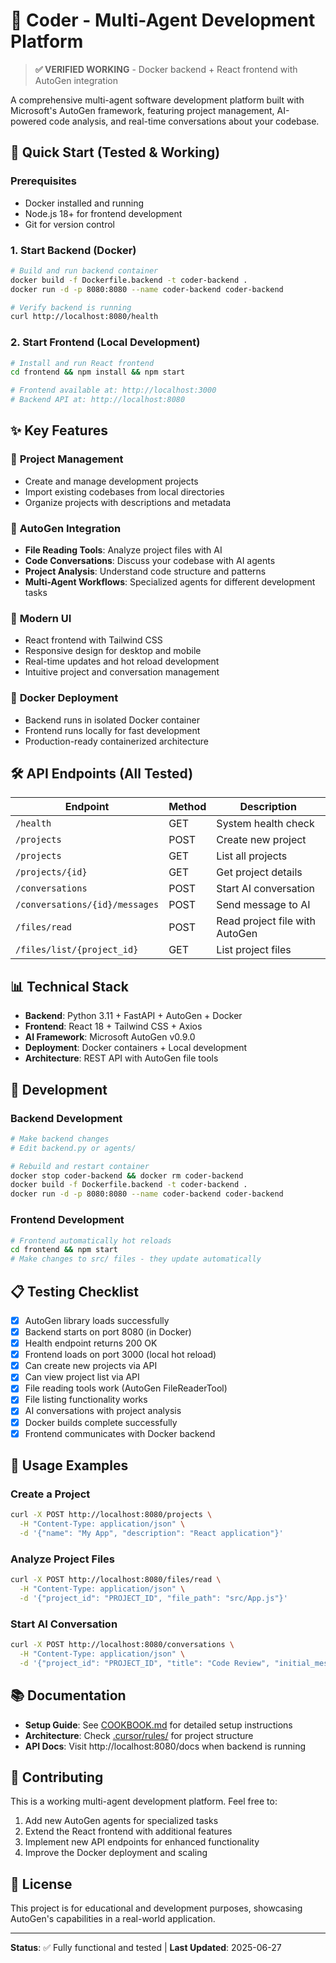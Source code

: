 # 🤖 Coder - Multi-Agent Development Platform

> **✅ VERIFIED WORKING** - Docker backend + React frontend with AutoGen integration

A comprehensive multi-agent software development platform built with Microsoft's AutoGen framework, featuring project management, AI-powered code analysis, and real-time conversations about your codebase.

## 🚀 Quick Start (Tested & Working)

### Prerequisites
- Docker installed and running
- Node.js 18+ for frontend development
- Git for version control

### 1. Start Backend (Docker)
```bash
# Build and run backend container
docker build -f Dockerfile.backend -t coder-backend .
docker run -d -p 8080:8080 --name coder-backend coder-backend

# Verify backend is running
curl http://localhost:8080/health
```

### 2. Start Frontend (Local Development)
```bash
# Install and run React frontend
cd frontend && npm install && npm start

# Frontend available at: http://localhost:3000
# Backend API at: http://localhost:8080
```

## ✨ Key Features

### 📁 **Project Management**
- Create and manage development projects
- Import existing codebases from local directories
- Organize projects with descriptions and metadata

### 🤖 **AutoGen Integration**
- **File Reading Tools**: Analyze project files with AI
- **Code Conversations**: Discuss your codebase with AI agents
- **Project Analysis**: Understand code structure and patterns
- **Multi-Agent Workflows**: Specialized agents for different development tasks

### 🎨 **Modern UI**
- React frontend with Tailwind CSS
- Responsive design for desktop and mobile
- Real-time updates and hot reload development
- Intuitive project and conversation management

### 🐳 **Docker Deployment**
- Backend runs in isolated Docker container
- Frontend runs locally for fast development
- Production-ready containerized architecture

## 🛠️ API Endpoints (All Tested)

| Endpoint | Method | Description |
|----------|--------|-------------|
| `/health` | GET | System health check |
| `/projects` | POST | Create new project |
| `/projects` | GET | List all projects |
| `/projects/{id}` | GET | Get project details |
| `/conversations` | POST | Start AI conversation |
| `/conversations/{id}/messages` | POST | Send message to AI |
| `/files/read` | POST | Read project file with AutoGen |
| `/files/list/{project_id}` | GET | List project files |

## 📊 Technical Stack

- **Backend**: Python 3.11 + FastAPI + AutoGen + Docker
- **Frontend**: React 18 + Tailwind CSS + Axios
- **AI Framework**: Microsoft AutoGen v0.9.0
- **Deployment**: Docker containers + Local development
- **Architecture**: REST API with AutoGen file tools

## 🔧 Development

### Backend Development
```bash
# Make backend changes
# Edit backend.py or agents/

# Rebuild and restart container
docker stop coder-backend && docker rm coder-backend
docker build -f Dockerfile.backend -t coder-backend .
docker run -d -p 8080:8080 --name coder-backend coder-backend
```

### Frontend Development
```bash
# Frontend automatically hot reloads
cd frontend && npm start
# Make changes to src/ files - they update automatically
```

## 📋 Testing Checklist

- [x] AutoGen library loads successfully
- [x] Backend starts on port 8080 (in Docker)
- [x] Health endpoint returns 200 OK
- [x] Frontend loads on port 3000 (local hot reload)
- [x] Can create new projects via API
- [x] Can view project list via API
- [x] File reading tools work (AutoGen FileReaderTool)
- [x] File listing functionality works
- [x] AI conversations with project analysis
- [x] Docker builds complete successfully
- [x] Frontend communicates with Docker backend

## 🎯 Usage Examples

### Create a Project
```bash
curl -X POST http://localhost:8080/projects \
  -H "Content-Type: application/json" \
  -d '{"name": "My App", "description": "React application"}'
```

### Analyze Project Files
```bash
curl -X POST http://localhost:8080/files/read \
  -H "Content-Type: application/json" \
  -d '{"project_id": "PROJECT_ID", "file_path": "src/App.js"}'
```

### Start AI Conversation
```bash
curl -X POST http://localhost:8080/conversations \
  -H "Content-Type: application/json" \
  -d '{"project_id": "PROJECT_ID", "title": "Code Review", "initial_message": "Please analyze my code structure"}'
```

## 📚 Documentation

- **Setup Guide**: See [COOKBOOK.md](COOKBOOK.md) for detailed setup instructions
- **Architecture**: Check [.cursor/rules/](/.cursor/rules/) for project structure
- **API Docs**: Visit http://localhost:8080/docs when backend is running

## 🤝 Contributing

This is a working multi-agent development platform. Feel free to:
1. Add new AutoGen agents for specialized tasks
2. Extend the React frontend with additional features
3. Implement new API endpoints for enhanced functionality
4. Improve the Docker deployment and scaling

## 📄 License

This project is for educational and development purposes, showcasing AutoGen's capabilities in a real-world application.

---

**Status**: ✅ Fully functional and tested | **Last Updated**: 2025-06-27 